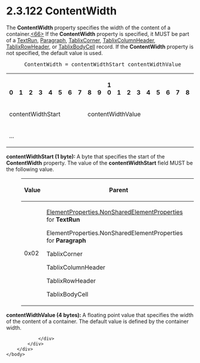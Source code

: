 <html dir="LTR" xmlns:mshelp="http://msdn.microsoft.com/mshelp" xmlns:ddue="http://ddue.schemas.microsoft.com/authoring/2003/5" xmlns:xlink="http://www.w3.org/1999/xlink" xmlns:tool="http://www.microsoft.com/tooltip">
    <head>
        <meta http-equiv="Content-Type" content="text/html; CHARSET=utf-8"></meta>
        <meta name="save" content="history"></meta>
        <title>2.3.122 ContentWidth</title>
        <xml>
            <mshelp:toctitle title="2.3.122 ContentWidth"></mshelp:toctitle>
            <mshelp:rltitle title="[MS-RPL]: ContentWidth"></mshelp:rltitle>
            <mshelp:keyword index="A" term="c1d32b49-7000-4fc9-ad64-324270432c15"></mshelp:keyword>
            <mshelp:attr name="DCSext.ContentType" value="open specification"></mshelp:attr>
            <mshelp:attr name="AssetID" value="c1d32b49-7000-4fc9-ad64-324270432c15"></mshelp:attr>
            <mshelp:attr name="TopicType" value="kbRef"></mshelp:attr>
            <mshelp:attr name="DCSext.Title" value="[MS-RPL]: ContentWidth" />
        </xml>
    </head>
    <body>
        <div id="header">
            <h1 class="heading">2.3.122 ContentWidth</h1>
        </div>
        <div id="mainSection">
            <div id="mainBody">
                <div id="allHistory" class="saveHistory"></div>
                <div id="sectionSection0" class="section" name="collapseableSection">
                    

<p>The <b>ContentWidth</b> property specifies the width of the
content of a container.<a id="Appendix_A_Target_66"></a><a href="1d022514-2a2f-41df-b2f8-36f19e474fa5.html#Appendix_A_66" aria-label="Product behavior note 66">&lt;66&gt;</a> If the <b>ContentWidth</b>
property is specified, it MUST be part of a <a href="d27cece2-1118-4553-9c3d-2b46180055ec.html">TextRun</a>, <a href="3024abc3-23db-494b-a63a-6bd565e4500b.html">Paragraph</a>, <a href="20e3b37d-978d-467f-b068-d7a2746e37da.html">TablixCorner</a>, <a href="968a6852-ede1-4bf1-8006-1dab2aea178b.html">TablixColumnHeader</a>, <a href="0d5c4157-00d0-4268-854f-f274a9d102fb.html">TablixRowHeader</a>, or <a href="fa12273f-80a1-432a-bced-a765ff87dbc7.html">TablixBodyCell</a> record. If
the <b>ContentWidth</b> property is not specified, the default value is used.</p>

<dl>
<dd>
<div><pre> ContentWidth = contentWidthStart contentWidthValue
</pre></div>
</dd></dl>

<table>
 <tr>
  <th><p><br>0</p></th>
  <th><p><br>1</p></th>
  <th><p><br>2</p></th>
  <th><p><br>3</p></th>
  <th><p><br>4</p></th>
  <th><p><br>5</p></th>
  <th><p><br>6</p></th>
  <th><p><br>7</p></th>
  <th><p><br>8</p></th>
  <th><p><br>9</p></th>
  <th><p>1<br>0</p></th>
  <th><p><br>1</p></th>
  <th><p><br>2</p></th>
  <th><p><br>3</p></th>
  <th><p><br>4</p></th>
  <th><p><br>5</p></th>
  <th><p><br>6</p></th>
  <th><p><br>7</p></th>
  <th><p><br>8</p></th>
  <th><p><br>9</p></th>
  <th><p>2<br>0</p></th>
  <th><p><br>1</p></th>
  <th><p><br>2</p></th>
  <th><p><br>3</p></th>
  <th><p><br>4</p></th>
  <th><p><br>5</p></th>
  <th><p><br>6</p></th>
  <th><p><br>7</p></th>
  <th><p><br>8</p></th>
  <th><p><br>9</p></th>
  <th><p>3<br>0</p></th>
  <th><p><br>1</p></th>
 </tr>
 <tr>
  <td colspan="8">
  <p>contentWidthStart</p>
  </td>
  <td colspan="24">
  <p>contentWidthValue</p>
  </td>
 </tr>
 <tr>
  <td colspan="8">
  <p>...</p>
  </td>
  
 </tr>
</table>

<p><b>contentWidthStart (1 byte): </b>A byte that
specifies the start of the <b>ContentWidth</b> property. The value of the <b>contentWidthStart</b>
field MUST be the following value.</p>

<dl>
<dd>
<table>
 <thead>
  <tr>
   <th>
   <p>Value</p>
   </th>
   <th>
   <p>Parent</p>
   </th>
  </tr>
 </thead>
 <tr>
  <td>
  <p>0x02</p>
  </td>
  <td>
  <p><a href="1b1b7882-84bb-47d4-a3d2-b020b8d23d7a.html">ElementProperties.NonSharedElementProperties</a>
  for <b>TextRun</b></p>
  <p>ElementProperties.NonSharedElementProperties for <b>Paragraph</b></p>
  <p>TablixCorner</p>
  <p>TablixColumnHeader</p>
  <p>TablixRowHeader</p>
  <p>TablixBodyCell</p>
  </td>
 </tr>
</table>
</dd></dl>

<p><b>contentWidthValue (4 bytes): </b>A floating point
value that specifies the width of the content of a container. The default value
is defined by the container width.</p>


                </div>
            </div>
        </div>
    </body>
</html>